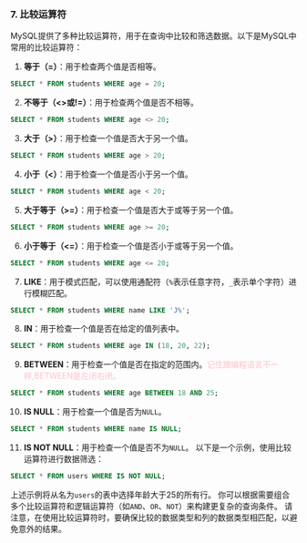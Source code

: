 ### 7. 比较运算符
MySQL提供了多种比较运算符，用于在查询中比较和筛选数据。以下是MySQL中常用的比较运算符：

1. **等于（=）**：用于检查两个值是否相等。
```sql
SELECT * FROM students WHERE age = 20;
```
2. **不等于（<>或!=）**：用于检查两个值是否不相等。
```sql
SELECT * FROM students WHERE age <> 20;
```
3. **大于（>）**：用于检查一个值是否大于另一个值。
```sql
SELECT * FROM students WHERE age > 20;
```
4. **小于（<）**：用于检查一个值是否小于另一个值。
```sql
SELECT * FROM students WHERE age < 20;
```
5. **大于等于（>=）**：用于检查一个值是否大于或等于另一个值。
```sql
SELECT * FROM students WHERE age >= 20;
```
6. **小于等于（<=）**：用于检查一个值是否小于或等于另一个值。
```sql
SELECT * FROM students WHERE age <= 20;
```
7. **LIKE**：用于模式匹配，可以使用通配符（`%`表示任意字符，`_`表示单个字符）进行模糊匹配。
```sql
SELECT * FROM students WHERE name LIKE 'J%';
```
8. **IN**：用于检查一个值是否在给定的值列表中。
```sql
SELECT * FROM students WHERE age IN (18, 20, 22);
```
9. **BETWEEN**：用于检查一个值是否在指定的范围内。<span style="color:pink;">记住跟编程语言不一样,BETWEEN是左闭右闭。</span>
```sql
SELECT * FROM students WHERE age BETWEEN 18 AND 25;
```
10. **IS NULL**：用于检查一个值是否为`NULL`。
```sql
SELECT * FROM students WHERE name IS NULL;
```
11. **IS NOT NULL**：用于检查一个值是否不为`NULL`。
以下是一个示例，使用比较运算符进行数据筛选：
```sql
SELECT * FROM users WHERE IS NOT NULL;
```
上述示例将从名为`users`的表中选择年龄大于25的所有行。
你可以根据需要组合多个比较运算符和逻辑运算符（如`AND`、`OR`、`NOT`）来构建更复杂的查询条件。
请注意，在使用比较运算符时，要确保比较的数据类型和列的数据类型相匹配，以避免意外的结果。